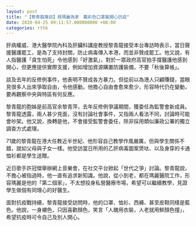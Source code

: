 ```yaml
---
layout: post
title: "【黎青龍專訪】視瑪麗為家　戴彩色口罩冀開心抗疫"
date: 2020-04-25 09:11:57.000000000 +08:00
categories: rthk
---
```


肝病權威、港大醫學院內科及肝臟科講座教授黎青龍接受本台專訪時表示，當日聲援醫護罷工，是為了支持封關，防止病毒傳入本港，而並非贊成罷工。他又說，有人指醫護「貪生怕死」令他感到「好激氣」，對於一眾政府高官拍手撐醫護他感到開心，但更應提供實際支援，例如增加資源購置防護裝備，不要「秋後算帳」。

談及去年的反修例事件，他表明不贊成各方暴力。但從前以為港人只顧賺錢，當眼見很多人出來爭取自由，令他感動。他擔心自由會愈來愈少，形容時代仍在變動，要再觀察中央與特區有何反應。

黎青龍的胞姊是前高官余黎青萍，去年反修例爭議期間，獲委任為監警會新成員。黎青龍透露，兩人甚少見面，沒有討論社會事件，又指兩人看法不同，討論時可能會吵架。他又說，換轉是他，不會接受監警會委任，除非採用類似廉政公署的獨立調查方式處理。

71歲的黎青龍在港大任教近半世紀、他形容自己教學作風嚴厲，但與學生關係不錯，就如父母與子女一樣。他受訪當日所用的乙肝病毒圖案煲呔、以及身穿的卡通恤衫都是學生送贈。

近日歌手許冠傑舉辦網上音樂會，在社交平台掀起「世代之爭」討論。黎青龍說，不擔心被指過時，他一直有追求新知識。他說，從小到老，都在瑪麗醫院工作，形容瑪麗是他的「第二個家」，不太想投身私營醫療市場，希望可以繼續教學，見證學生做個有同理心的好醫生。

面對抗疫戰持續，黎青龍接受訪問時，他的口罩、恤衫、西褲、甚至皮鞋同樣是藍色。他說，一身襯色，只因喜歡顏色，笑言「人醜用衣裝，人老就用鮮顏色撞」，希望抗疫時可令自己及別人開心。
